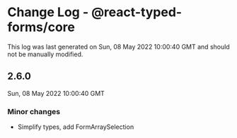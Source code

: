 # Change Log - @react-typed-forms/core

This log was last generated on Sun, 08 May 2022 10:00:40 GMT and should not be manually modified.

## 2.6.0
Sun, 08 May 2022 10:00:40 GMT

### Minor changes

- Simplify types, add FormArraySelection

